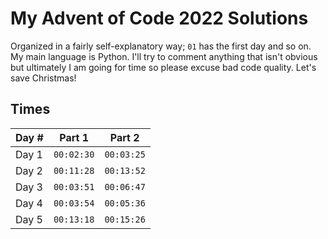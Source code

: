 # My Advent of Code 2022 Solutions

Organized in a fairly self-explanatory way; `01` has the first day and so on. My main language is Python. I'll try to comment anything that isn't obvious but ultimately I am going for time so please excuse bad code quality. Let's save Christmas!

## Times

| Day # | Part 1     | Part 2     |
| ----- | ---------- | ---------- |
| Day 1 | `00:02:30` | `00:03:25` |
| Day 2 | `00:11:28` | `00:13:52` |
| Day 3 | `00:03:51` | `00:06:47` |
| Day 4 | `00:03:54` | `00:05:36` |
| Day 5 | `00:13:18` | `00:15:26` |

